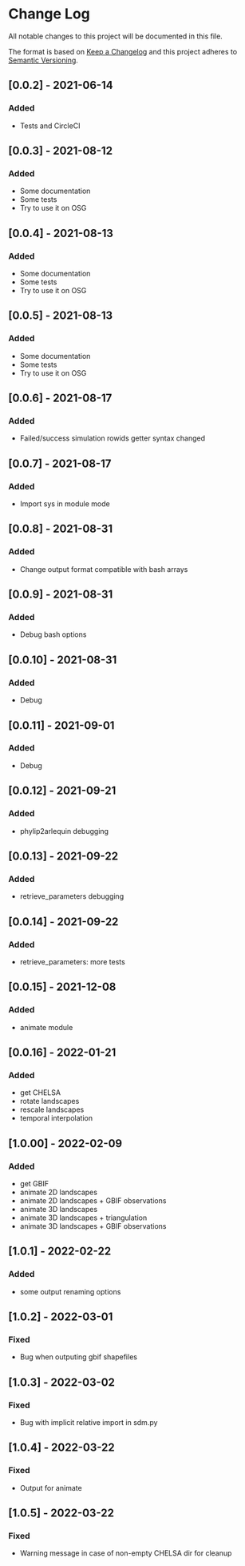 # Change Log

All notable changes to this project will be documented in this file.

The format is based on [Keep a Changelog](http://keepachangelog.com/)
and this project adheres to [Semantic Versioning](http://semver.org/).

## [0.0.2] - 2021-06-14

### Added

- Tests and CircleCI

## [0.0.3] - 2021-08-12

### Added

- Some documentation
- Some tests
- Try to use it on OSG

## [0.0.4] - 2021-08-13

### Added

- Some documentation
- Some tests
- Try to use it on OSG

## [0.0.5] - 2021-08-13

### Added

- Some documentation
- Some tests
- Try to use it on OSG

## [0.0.6] - 2021-08-17

### Added

- Failed/success simulation rowids getter syntax changed

## [0.0.7] - 2021-08-17

### Added

- Import sys in module mode

## [0.0.8] - 2021-08-31

### Added

- Change output format compatible with bash arrays

## [0.0.9] - 2021-08-31

### Added

- Debug bash options

## [0.0.10] - 2021-08-31

### Added

- Debug


## [0.0.11] - 2021-09-01

### Added

- Debug


## [0.0.12] - 2021-09-21

### Added

- phylip2arlequin debugging

## [0.0.13] - 2021-09-22

### Added

- retrieve_parameters debugging

## [0.0.14] - 2021-09-22

### Added

- retrieve_parameters: more tests

## [0.0.15] - 2021-12-08

### Added

- animate module

## [0.0.16] - 2022-01-21

### Added

- get CHELSA
- rotate landscapes
- rescale landscapes
- temporal interpolation

## [1.0.00] - 2022-02-09

### Added

- get GBIF
- animate 2D landscapes
- animate 2D landscapes + GBIF observations
- animate 3D landscapes
- animate 3D landscapes + triangulation
- animate 3D landscapes + GBIF observations

## [1.0.1] - 2022-02-22

### Added

- some output renaming options

## [1.0.2] - 2022-03-01

### Fixed

- Bug when outputing gbif shapefiles

## [1.0.3] - 2022-03-02

### Fixed

- Bug with implicit relative import in sdm.py

## [1.0.4] - 2022-03-22

### Fixed

- Output for animate

## [1.0.5] - 2022-03-22

### Fixed

- Warning message in case of non-empty CHELSA dir for cleanup
